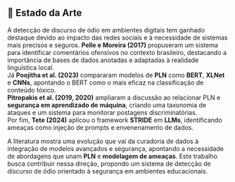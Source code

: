 ## 🧠 Estado da Arte

A detecção de discurso de ódio em ambientes digitais tem ganhado destaque devido ao impacto das redes sociais e à necessidade de sistemas mais precisos e seguros. **Pelle e Moreira (2017)** propuseram um sistema para identificar comentários ofensivos no contexto brasileiro, destacando a importância de bases de dados anotadas e adaptadas à realidade linguística local.  
Já **Poojitha et al. (2023)** compararam modelos de **PLN** como **BERT**, **XLNet** e **CNNs**, apontando o BERT como o mais eficaz na classificação de conteúdo tóxico.  
**Pitropakis et al. (2019, 2020)** ampliaram a discussão ao relacionar PLN e **segurança em aprendizado de máquina**, criando uma taxonomia de ataques e um sistema para monitorar postagens discriminatórias.  
Por fim, **Tete (2024)** aplicou o framework **STRIDE** em **LLMs**, identificando ameaças como injeção de prompts e envenenamento de dados.  

A literatura mostra uma evolução que vai da curadoria de dados à integração de modelos avançados e segurança, apontando a necessidade de abordagens que unam **PLN** e **modelagem de ameaças**. Este trabalho busca contribuir nessa direção, propondo um sistema de detecção de discurso de ódio orientado à segurança em ambientes educacionais.
